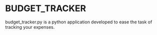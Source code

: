 # BUDGET_TRACKER
budget_tracker.py is a python application developed to ease the task of tracking your expenses.
